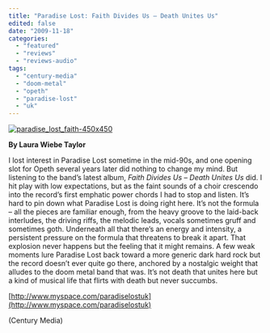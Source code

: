 ```yaml
---
title: "Paradise Lost: Faith Divides Us – Death Unites Us"
edited: false
date: "2009-11-18"
categories:
  - "featured"
  - "reviews"
  - "reviews-audio"
tags:
  - "century-media"
  - "doom-metal"
  - "opeth"
  - "paradise-lost"
  - "uk"
---
```


[![paradise_lost_faith-450x450](http://www.hellbound.ca/wp-content/uploads/2009/11/paradise_lost_faith-450x450.jpg "paradise_lost_faith-450x450")](http://www.hellbound.ca/wp-content/uploads/2009/11/paradise_lost_faith-450x450.jpg)

**By Laura Wiebe Taylor**

I lost interest in Paradise Lost sometime in the mid-90s, and one opening slot for Opeth several years later did nothing to change my mind. But listening to the band’s latest album, _Faith Divides Us – Death Unites Us_ did. I hit play with low expectations, but as the faint sounds of a choir crescendo into the record’s first emphatic power chords I had to stop and listen. It’s hard to pin down what Paradise Lost is doing right here. It’s not the formula – all the pieces are familiar enough, from the heavy groove to the laid-back interludes, the driving riffs, the melodic leads, vocals sometimes gruff and sometimes goth. Underneath all that there’s an energy and intensity, a persistent pressure on the formula that threatens to break it apart. That explosion never happens but the feeling that it might remains. A few weak moments lure Paradise Lost back toward a more generic dark hard rock but the record doesn’t ever quite go there, anchored by a nostalgic weight that alludes to the doom metal band that was. It’s not death that unites here but a kind of musical life that flirts with death but never succumbs.

[http://www.myspace.com/paradiselostuk](http://www.myspace.com/paradiselostuk)

(Century Media)
